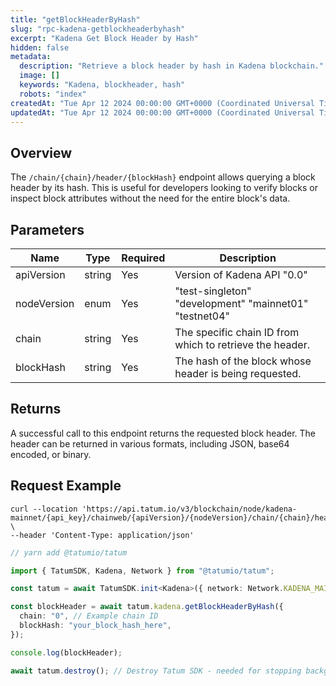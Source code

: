 ```yaml
---
title: "getBlockHeaderByHash"
slug: "rpc-kadena-getblockheaderbyhash"
excerpt: "Kadena Get Block Header by Hash"
hidden: false
metadata:
  description: "Retrieve a block header by hash in Kadena blockchain."
  image: []
  keywords: "Kadena, blockheader, hash"
  robots: "index"
createdAt: "Tue Apr 12 2024 00:00:00 GMT+0000 (Coordinated Universal Time)"
updatedAt: "Tue Apr 12 2024 00:00:00 GMT+0000 (Coordinated Universal Time)"
---
```


## Overview

The `/chain/{chain}/header/{blockHash}` endpoint allows querying a block header by its hash. This is useful for developers looking to verify blocks or inspect block attributes without the need for the entire block's data.

## Parameters

| Name        | Type   | Required | Description                                              |
| ----------- | ------ | -------- | -------------------------------------------------------- |
| apiVersion  | string | Yes      | Version of Kadena API "0.0"                              |
| nodeVersion | enum   | Yes      | "test-singleton" "development" "mainnet01" "testnet04"   |
| chain       | string | Yes      | The specific chain ID from which to retrieve the header. |
| blockHash   | string | Yes      | The hash of the block whose header is being requested.   |

## Returns

A successful call to this endpoint returns the requested block header. The header can be returned in various formats, including JSON, base64 encoded, or binary.

## Request Example

```curl
curl --location 'https://api.tatum.io/v3/blockchain/node/kadena-mainnet/{api_key}/chainweb/{apiVersion}/{nodeVersion}/chain/{chain}/header/{blockHash}' \
--header 'Content-Type: application/json'
```

```typescript
// yarn add @tatumio/tatum

import { TatumSDK, Kadena, Network } from "@tatumio/tatum";

const tatum = await TatumSDK.init<Kadena>({ network: Network.KADENA_MAINNET });

const blockHeader = await tatum.kadena.getBlockHeaderByHash({
  chain: "0", // Example chain ID
  blockHash: "your_block_hash_here",
});

console.log(blockHeader);

await tatum.destroy(); // Destroy Tatum SDK - needed for stopping background jobs
```
